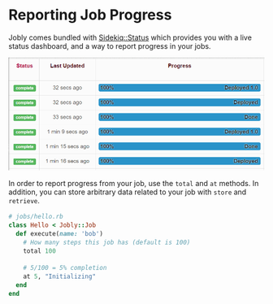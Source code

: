 # Reporting Job Progress

Jobly comes bundled with [Sidekiq::Status](https://github.com/utgarda/sidekiq-status) which provides you with a live status dashboard, and a way to report progress in your jobs.

![](/assets/screen.gif)

In order to report progress from your job, use the `total` and `at` methods. In addition, you can store arbitrary data related to your job with `store` and `retrieve`.

```ruby
# jobs/hello.rb
class Hello < Jobly::Job
  def execute(name: 'bob')
    # How many steps this job has (default is 100)
    total 100 

    # 5/100 = 5% completion
    at 5, "Initializing"
  end
end
```
